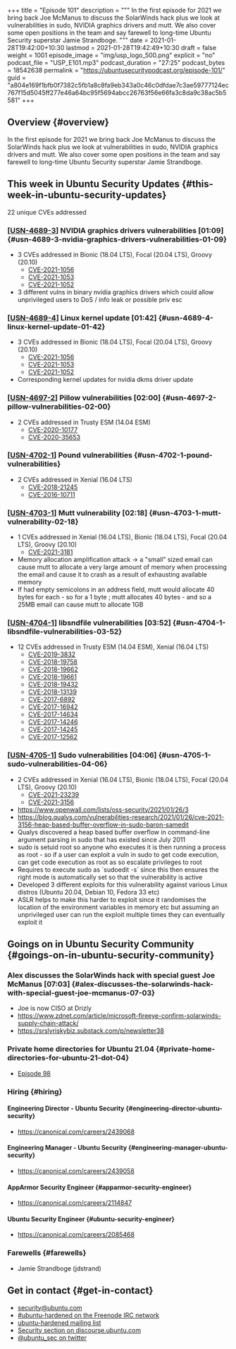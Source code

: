 +++
title = "Episode 101"
description = """
  In the first episode for 2021 we bring back Joe McManus to discuss the
  SolarWinds hack plus we look at vulnerabilities in sudo, NVIDIA graphics
  drivers and mutt. We also cover some open positions in the team and say
  farewell to long-time Ubuntu Security superstar Jamie Strandboge.
  """
date = 2021-01-28T19:42:00+10:30
lastmod = 2021-01-28T19:42:49+10:30
draft = false
weight = 1001
episode_image = "img/usp_logo_500.png"
explicit = "no"
podcast_file = "USP_E101.mp3"
podcast_duration = "27:25"
podcast_bytes = 18542638
permalink = "https://ubuntusecuritypodcast.org/episode-101/"
guid = "a804e169f1bfb0f7382c5fb1a8c8fa9eb343a0c46c0dfdae7c3ae59777124ec767f15d5045ff277e46a64bc95f5694abcc26763f56e66fa3c8da9c38ac5b5581"
+++

## Overview {#overview}

In the first episode for 2021 we bring back Joe McManus to discuss the
SolarWinds hack plus we look at vulnerabilities in sudo, NVIDIA graphics
drivers and mutt. We also cover some open positions in the team and say
farewell to long-time Ubuntu Security superstar Jamie Strandboge.


## This week in Ubuntu Security Updates {#this-week-in-ubuntu-security-updates}

22 unique CVEs addressed


### [[USN-4689-3](https://ubuntu.com/security/notices/USN-4689-3)] NVIDIA graphics drivers vulnerabilities [01:09] {#usn-4689-3-nvidia-graphics-drivers-vulnerabilities-01-09}

-   3 CVEs addressed in Bionic (18.04 LTS), Focal (20.04 LTS), Groovy (20.10)
    -   [CVE-2021-1056](https://ubuntu.com/security/CVE-2021-1056)
    -   [CVE-2021-1053](https://ubuntu.com/security/CVE-2021-1053)
    -   [CVE-2021-1052](https://ubuntu.com/security/CVE-2021-1052)
-   3 different vulns in binary nvidia graphics drivers which could allow
    unprivileged users to DoS / info leak or possible priv esc


### [[USN-4689-4](https://ubuntu.com/security/notices/USN-4689-4)] Linux kernel update [01:42] {#usn-4689-4-linux-kernel-update-01-42}

-   3 CVEs addressed in Bionic (18.04 LTS), Focal (20.04 LTS), Groovy (20.10)
    -   [CVE-2021-1056](https://ubuntu.com/security/CVE-2021-1056)
    -   [CVE-2021-1053](https://ubuntu.com/security/CVE-2021-1053)
    -   [CVE-2021-1052](https://ubuntu.com/security/CVE-2021-1052)
-   Corresponding kernel updates for nvidia dkms driver update


### [[USN-4697-2](https://ubuntu.com/security/notices/USN-4697-2)] Pillow vulnerabilities [02:00] {#usn-4697-2-pillow-vulnerabilities-02-00}

-   2 CVEs addressed in Trusty ESM (14.04 ESM)
    -   [CVE-2020-10177](https://ubuntu.com/security/CVE-2020-10177)
    -   [CVE-2020-35653](https://ubuntu.com/security/CVE-2020-35653)


### [[USN-4702-1](https://ubuntu.com/security/notices/USN-4702-1)] Pound vulnerabilities {#usn-4702-1-pound-vulnerabilities}

-   2 CVEs addressed in Xenial (16.04 LTS)
    -   [CVE-2018-21245](https://ubuntu.com/security/CVE-2018-21245)
    -   [CVE-2016-10711](https://ubuntu.com/security/CVE-2016-10711)


### [[USN-4703-1](https://ubuntu.com/security/notices/USN-4703-1)] Mutt vulnerability [02:18] {#usn-4703-1-mutt-vulnerability-02-18}

-   1 CVEs addressed in Xenial (16.04 LTS), Bionic (18.04 LTS), Focal (20.04 LTS), Groovy (20.10)
    -   [CVE-2021-3181](https://ubuntu.com/security/CVE-2021-3181)
-   Memory allocation amplification attack -> a "small" sized email can cause
    mutt to allocate a very large amount of memory when processing the email
    and cause it to crash as a result of exhausting available memory
-   If had empty semicolons in an address field, mutt would allocate 40 bytes
    for each - so for a 1 byte ; mutt allocates 40 bytes - and so a 25MB
    email can cause mutt to allocate 1GB


### [[USN-4704-1](https://ubuntu.com/security/notices/USN-4704-1)] libsndfile vulnerabilities [03:52] {#usn-4704-1-libsndfile-vulnerabilities-03-52}

-   12 CVEs addressed in Trusty ESM (14.04 ESM), Xenial (16.04 LTS)
    -   [CVE-2019-3832](https://ubuntu.com/security/CVE-2019-3832)
    -   [CVE-2018-19758](https://ubuntu.com/security/CVE-2018-19758)
    -   [CVE-2018-19662](https://ubuntu.com/security/CVE-2018-19662)
    -   [CVE-2018-19661](https://ubuntu.com/security/CVE-2018-19661)
    -   [CVE-2018-19432](https://ubuntu.com/security/CVE-2018-19432)
    -   [CVE-2018-13139](https://ubuntu.com/security/CVE-2018-13139)
    -   [CVE-2017-6892](https://ubuntu.com/security/CVE-2017-6892)
    -   [CVE-2017-16942](https://ubuntu.com/security/CVE-2017-16942)
    -   [CVE-2017-14634](https://ubuntu.com/security/CVE-2017-14634)
    -   [CVE-2017-14246](https://ubuntu.com/security/CVE-2017-14246)
    -   [CVE-2017-14245](https://ubuntu.com/security/CVE-2017-14245)
    -   [CVE-2017-12562](https://ubuntu.com/security/CVE-2017-12562)


### [[USN-4705-1](https://ubuntu.com/security/notices/USN-4705-1)] Sudo vulnerabilities [04:06] {#usn-4705-1-sudo-vulnerabilities-04-06}

-   2 CVEs addressed in Xenial (16.04 LTS), Bionic (18.04 LTS), Focal (20.04 LTS), Groovy (20.10)
    -   [CVE-2021-23239](https://ubuntu.com/security/CVE-2021-23239)
    -   [CVE-2021-3156](https://ubuntu.com/security/CVE-2021-3156)
-   <https://www.openwall.com/lists/oss-security/2021/01/26/3>
-   <https://blog.qualys.com/vulnerabilities-research/2021/01/26/cve-2021-3156-heap-based-buffer-overflow-in-sudo-baron-samedit>
-   Qualys discovered a heap based buffer overflow in command-line argument
    parsing in sudo that has existed since July 2011
-   sudo is setuid root so anyone who executes it is then running a process
    as root - so if a user can exploit a vuln in sudo to get code execution,
    can get code execution as root as so escalate privileges to root
-   Requires to execute sudo as \`sudoedit -s\` since this then ensures the right
    mode is automatically set so that the vulnerability is active
-   Developed 3 different exploits for this vulnerability against various
    Linux distros (Ubuntu 20.04, Debian 10, Fedora 33 etc)
-   ASLR helps to make this harder to exploit since it randomises the
    location of the environment variables in memory etc but assuming an
    unprivileged user can run the exploit multiple times they can eventually
    exploit it


## Goings on in Ubuntu Security Community {#goings-on-in-ubuntu-security-community}


### Alex discusses the SolarWinds hack with special guest Joe McManus [07:03] {#alex-discusses-the-solarwinds-hack-with-special-guest-joe-mcmanus-07-03}

-   Joe is now CISO at Drizly
-   <https://www.zdnet.com/article/microsoft-fireeye-confirm-solarwinds-supply-chain-attack/>
-   <https://srslyriskybiz.substack.com/p/newsletter38>


### Private home directories for Ubuntu 21.04 {#private-home-directories-for-ubuntu-21-dot-04}

-   [Episode 98](https://ubuntusecuritypodcast.org/episode-98/)


### Hiring {#hiring}


#### Engineering Director - Ubuntu Security {#engineering-director-ubuntu-security}

-   <https://canonical.com/careers/2439068>


#### Engineering Manager - Ubuntu Security {#engineering-manager-ubuntu-security}

-   <https://canonical.com/careers/2439058>


#### AppArmor Security Engineer {#apparmor-security-engineer}

-   <https://canonical.com/careers/2114847>


#### Ubuntu Security Engineer {#ubuntu-security-engineer}

-   <https://canonical.com/careers/2085468>


### Farewells {#farewells}

-   Jamie Strandboge (jdstrand)


## Get in contact {#get-in-contact}

-   [security@ubuntu.com](mailto:security@ubuntu.com)
-   [#ubuntu-hardened on the Freenode IRC network](http://webchat.freenode.net/#ubuntu-hardened)
-   [ubuntu-hardened mailing list](https://lists.ubuntu.com/mailman/listinfo/ubuntu-hardened)
-   [Security section on discourse.ubuntu.com](https://discourse.ubuntu.com/c/security)
-   [@ubuntu\_sec on twitter](https://twitter.com/ubuntu%5Fsec)
